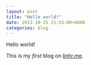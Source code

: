 ```yaml
---
layout: post
title: "Hello world!"
date: 2013-10-25 21:53:00+0800
categories: blog
---
```


Hello world!

This is my *first* blog on [linhr.me](http://linhr.me).
